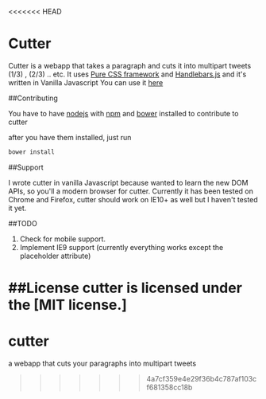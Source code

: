 <<<<<<< HEAD
# Cutter

Cutter is a webapp that takes a paragraph and cuts it into multipart tweets (1/3) , (2/3) .. etc.
It uses [Pure CSS framework](http://purecss.io/) and [Handlebars.js](http://handlebarsjs.com/) and it's written in Vanilla Javascript
You can use it [here]()


##Contributing

You have to have [nodejs](http://nodejs.org/) with [npm](https://www.npmjs.org/) and [bower](http://bower.io/) installed to contribute to cutter

after you have them installed, just run

```bash
bower install
```
##Support

I wrote cutter in vanilla Javascript because wanted to learn the new DOM APIs, so you'll a modern browser for cutter.
Currently it has been tested on Chrome and Firefox, cutter should work on IE10+ as well but I haven't tested it yet.

##TODO
1. Check for mobile support.
2. Implement IE9 support (currently everything works except the placeholder attribute)

##License
cutter is licensed under the [MIT license.]   
=======
cutter
======

a webapp that cuts your paragraphs into multipart tweets
>>>>>>> 4a7cf359e4e29f36b4c787af103cf681358cc18b
